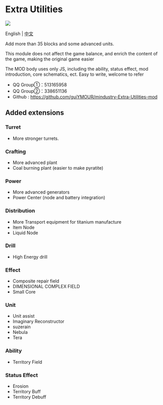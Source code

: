 # Extra Utilities
![](ad/logo.png)

English | [中文](README_cn.md)

Add more than 35 blocks and some advanced units.

This module does not affect the game balance, and enrich the content of the game, making the original game easier

The MOD body uses only JS, including the ability, status effect, mod introduction, core schematics, ect. Easy to write, welcome to refer


- QQ Group①：513165958
- QQ Group②：338651136
- Github : https://github.com/guiYMOUR/mindustry-Extra-Utilities-mod

## Added extensions

### Turret
- More stronger turrets.

### Crafting
- More advanced plant 
- Coal burning plant (easier to make pyratite)

### Power
- More advanced generators 
- Power Center (node and battery integration)

### Distribution
- More Transport equipment for titanium manufacture
- Item Node
- Liquid Node

### Drill
- High Energy drill

### Effect
- Composite repair field
- DIMENSIONAL COMPLEX FIELD
- Small Core

### Unit
- Unit assist
- Imaginary Reconstructor
- suzerain
- Nebula
- Tera

### Ability
- Territory Field

### Status Effect
- Erosion
- Territory Buff
- Territory Debuff